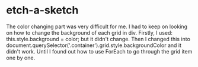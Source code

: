# etch-a-sketch

The color changing part was very difficult for me. I had to keep on looking on how to change the
background of each grid in div.
Firstly, I used: 
this.style.background = color;
but it didn't change. Then I changed this into document.querySelector('.container').grid.style.backgroundColor and it didn't work.
Until I found out how to use ForEach to go through the grid item one by one.